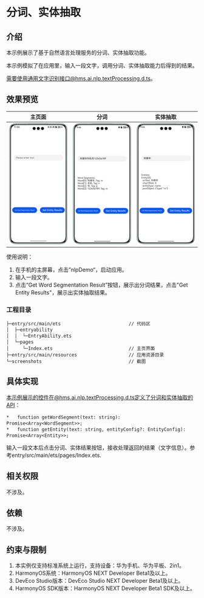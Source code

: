 # 分词、实体抽取

## 介绍

本示例展示了基于自然语言处理服务的分词、实体抽取功能。

本示例模拟了在应用里，输入一段文字，调用分词、实体抽取能力后得到的结果。

需要使用通用文字识别接口@hms.ai.nlp.textProcessing.d.ts。

## 效果预览

|         **主页面**          |             **分词**             |             **实体抽取**             |
|:------------------------:|:--------------------------------:|:--------------------------------:|
| ![](screenshots/app.png) | ![](screenshots/wordSeg.png) | ![](screenshots/getEntity.png) | 

使用说明：

1. 在手机的主屏幕，点击”nlpDemo“，启动应用。
2. 输入一段文字。
3. 点击“Get Word Segmentation Result”按钮，展示出分词结果，点击"Get Entity Results"，展示出实体抽取结果。

### 工程目录
```
├─entry/src/main/ets                         // 代码区
│  ├─entryability
│  │  └─EntryAbility.ets       
│  └─pages
│     └─Index.ets                            // 主页界面
├─entry/src/main/resources                   // 应用资源目录
└─screenshots                                // 截图
```

## 具体实现

本示例展示的控件在@hms.ai.nlp.textProcessing.d.ts定义了分词和实体抽取的API：
~~~
*   function getWordSegment(text: string): Promise<Array<WordSegment>>;
*   function getEntity(text: string, entityConfig?: EntityConfig): Promise<Array<Entity>>;
~~~
输入一段文本后点击分词、实体结果按钮，接收处理返回的结果（文字信息）。参考entry/src/main/ets/pages/Index.ets.

## 相关权限

不涉及。

## 依赖

不涉及。

## 约束与限制

1. 本实例仅支持标准系统上运行，支持设备：华为手机、华为平板、2in1。
2. HarmonyOS系统：HarmonyOS NEXT Developer Beta1及以上。
3. DevEco Studio版本：DevEco Studio NEXT Developer Beta1及以上。
4. HarmonyOS SDK版本：HarmonyOS NEXT Developer Beta1 SDK及以上。